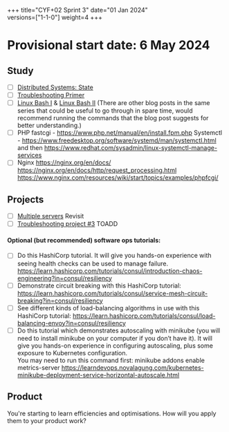 +++
title="CYF+02 Sprint 3"
date="01 Jan 2024"    
versions=["1-1-0"]
weight=4
+++

# Provisional start date: 6 May 2024

## Study

- [ ] [Distributed Systems: State](../../primers/distributed-software-systems-architecture/state)
- [ ] [Troubleshooting Primer](../../primers/troubleshooting/)
- [ ] [Linux Bash I](https://www.bogotobogo.com/Linux/linux_tips2_bash.php) & [Linux Bash II](https://www.bogotobogo.com/Linux/linux_tips2_bash.php) (There are other blog posts in the same series that could be useful to go through in spare time, would recommend running the commands that the blog post suggests for better understanding.)
- [ ] PHP fastcgi - https://www.php.net/manual/en/install.fpm.php
      Systemctl - https://www.freedesktop.org/software/systemd/man/systemctl.html and then https://www.redhat.com/sysadmin/linux-systemctl-manage-services
- [ ] Nginx
      https://nginx.org/en/docs/
      https://nginx.org/en/docs/http/request_processing.html
      https://www.nginx.com/resources/wiki/start/topics/examples/phpfcgi/

## Projects

- [ ] [Multiple servers](../../projects/multiple-servers) Revisit
- [ ] [Troubleshooting project #3](https://docs.google.com/document/d/1V6HEu_OcJ3MHH-aHzUfANf06VJa1rPcGHcpBwql7QLA/edit#heading=h.cjnguaxmynan) TOADD

#### Optional (but recommended) software ops tutorials:

- [ ] Do this HashiCorp tutorial. It will give you hands-on experience with seeing health checks can be used to manage failure. https://learn.hashicorp.com/tutorials/consul/introduction-chaos-engineering?in=consul/resiliency
- [ ] Demonstrate circuit breaking with this HashiCorp tutorial: https://learn.hashicorp.com/tutorials/consul/service-mesh-circuit-breaking?in=consul/resiliency
- [ ] See different kinds of load-balancing algorithms in use with this HashiCorp tutorial: https://learn.hashicorp.com/tutorials/consul/load-balancing-envoy?in=consul/resiliency
- [ ] Do this tutorial which demonstrates autoscaling with minikube (you will need to install minikube on your computer if you don’t have it). It will give you hands-on experience in configuring autoscaling, plus some exposure to Kubernetes configuration.  
       You may need to run this command first: minikube addons enable metrics-server
      https://learndevops.novalagung.com/kubernetes-minikube-deployment-service-horizontal-autoscale.html

## Product

You're starting to learn efficiencies and optimisations. How will you apply them to your product work?
